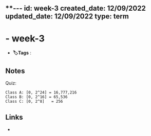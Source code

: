 **---
id: week-3
created_date: 12/09/2022
updated_date: 12/09/2022
type: term
---

#  - week-3
- **🏷️Tags** :    
[ ](#anki-card)
## Notes

Quiz:

	Class A: [0, 2^24] = 16,777,216
	Class B: [0, 2^16] = 65,536
	Class C: [0, 2^8]	= 256



## Links
- 